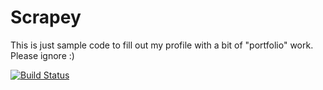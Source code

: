 # Scrapey

This is just sample code to fill out my profile with a bit of "portfolio" work.
Please ignore :)

[![Build Status](https://travis-ci.org/raykrueger/scrapey.svg?branch=master)](https://travis-ci.org/raykrueger/scrapey)
